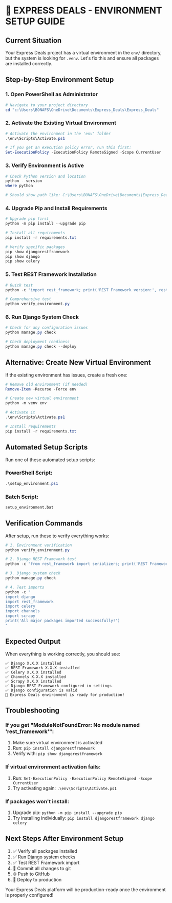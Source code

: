 # 🔧 EXPRESS DEALS - ENVIRONMENT SETUP GUIDE

## Current Situation
Your Express Deals project has a virtual environment in the `env/` directory, but the system is looking for `.venv`. Let's fix this and ensure all packages are installed correctly.

## Step-by-Step Environment Setup

### 1. Open PowerShell as Administrator
```powershell
# Navigate to your project directory
cd "c:\Users\BONAFS\OneDrive\Documents\Express_Deals\Express_Deals"
```

### 2. Activate the Existing Virtual Environment
```powershell
# Activate the environment in the 'env' folder
.\env\Scripts\Activate.ps1

# If you get an execution policy error, run this first:
Set-ExecutionPolicy -ExecutionPolicy RemoteSigned -Scope CurrentUser
```

### 3. Verify Environment is Active
```powershell
# Check Python version and location
python --version
where python

# Should show path like: C:\Users\BONAFS\OneDrive\Documents\Express_Deals\Express_Deals\env\Scripts\python.exe
```

### 4. Upgrade Pip and Install Requirements
```powershell
# Upgrade pip first
python -m pip install --upgrade pip

# Install all requirements
pip install -r requirements.txt

# Verify specific packages
pip show djangorestframework
pip show django
pip show celery
```

### 5. Test REST Framework Installation
```powershell
# Quick test
python -c "import rest_framework; print('REST Framework version:', rest_framework.VERSION)"

# Comprehensive test
python verify_environment.py
```

### 6. Run Django System Check
```powershell
# Check for any configuration issues
python manage.py check

# Check deployment readiness
python manage.py check --deploy
```

## Alternative: Create New Virtual Environment

If the existing environment has issues, create a fresh one:

```powershell
# Remove old environment (if needed)
Remove-Item -Recurse -Force env

# Create new virtual environment
python -m venv env

# Activate it
.\env\Scripts\Activate.ps1

# Install requirements
pip install -r requirements.txt
```

## Automated Setup Scripts

Run one of these automated setup scripts:

### PowerShell Script:
```powershell
.\setup_environment.ps1
```

### Batch Script:
```cmd
setup_environment.bat
```

## Verification Commands

After setup, run these to verify everything works:

```powershell
# 1. Environment verification
python verify_environment.py

# 2. Django REST Framework test
python -c "from rest_framework import serializers; print('REST Framework working!')"

# 3. Django system check
python manage.py check

# 4. Test imports
python -c "
import django
import rest_framework
import celery
import channels
import scrapy
print('All major packages imported successfully!')
"
```

## Expected Output

When everything is working correctly, you should see:

```
✅ Django X.X.X installed
✅ REST Framework X.X.X installed  
✅ Celery X.X.X installed
✅ Channels X.X.X installed
✅ Scrapy X.X.X installed
✅ Django REST Framework configured in settings
✅ Django configuration is valid
🚀 Express Deals environment is ready for production!
```

## Troubleshooting

### If you get "ModuleNotFoundError: No module named 'rest_framework'":
1. Make sure virtual environment is activated
2. Run: `pip install djangorestframework`
3. Verify with: `pip show djangorestframework`

### If virtual environment activation fails:
1. Run: `Set-ExecutionPolicy -ExecutionPolicy RemoteSigned -Scope CurrentUser`
2. Try activating again: `.\env\Scripts\Activate.ps1`

### If packages won't install:
1. Upgrade pip: `python -m pip install --upgrade pip`
2. Try installing individually: `pip install djangorestframework django celery`

## Next Steps After Environment Setup

1. ✅ Verify all packages installed
2. ✅ Run Django system checks  
3. ✅ Test REST Framework import
4. 🚀 Commit all changes to git
5. 🌐 Push to GitHub
6. 🎯 Deploy to production

Your Express Deals platform will be production-ready once the environment is properly configured!
